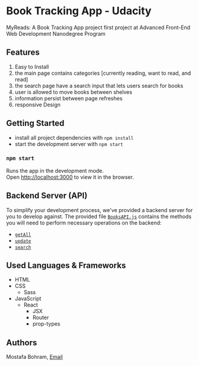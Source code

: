 # Book Tracking App - Udacity

MyReads: A Book Tracking App project 
first project at Advanced Front-End Web Development Nanodegree Program

## Features

1. Easy to Install
2. the main page contains categories [currently reading, want to read, and read]
3. the search page have a search input that lets users search for books
4. user is allowed to move books between shelves 
5. information persist between page refreshes
6. responsive Design

## Getting Started

* install all project dependencies with `npm install`
* start the development server with `npm start`


### `npm start`

Runs the app in the development mode.\
Open [http://localhost:3000](http://localhost:3000) to view it in the browser.

## Backend Server (API)

To simplify your development process, we've provided a backend server for you to develop against. The provided file [`BooksAPI.js`](src/BooksAPI.js) contains the methods you will need to perform necessary operations on the backend:

* [`getAll`](#getall)
* [`update`](#update)
* [`search`](#search)

## Used Languages & Frameworks

- HTML
- CSS
    - Sass
- JavaScript
    - React
        - JSX
        - Router
        - prop-types

## Authors

Mostafa Bohram, [Email](mostafabohram@gmail.com)


